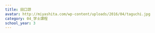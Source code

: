 ```yaml
---
title: 田口諒
avatar: http://miyashita.com/wp-content/uploads/2016/04/taguchi.jpg
category: 04_学士課程
school_year: 3
---
```

